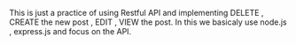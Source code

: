 This is just a practice of using Restful API 
and implementing DELETE , CREATE the new post , EDIT , VIEW the post.
In this we basicaly use node.js , express.js and focus on the API. 